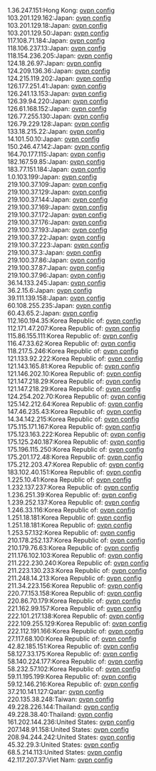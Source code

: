1.36.247.151:Hong Kong: [ovpn config](vpn/1_36_247_151.ovpn)  
103.201.129.162:Japan: [ovpn config](vpn/103_201_129_162.ovpn)  
103.201.129.18:Japan: [ovpn config](vpn/103_201_129_18.ovpn)  
103.201.129.50:Japan: [ovpn config](vpn/103_201_129_50.ovpn)  
117.108.71.184:Japan: [ovpn config](vpn/117_108_71_184.ovpn)  
118.106.237.13:Japan: [ovpn config](vpn/118_106_237_13.ovpn)  
118.154.236.205:Japan: [ovpn config](vpn/118_154_236_205.ovpn)  
124.18.26.97:Japan: [ovpn config](vpn/124_18_26_97.ovpn)  
124.209.136.36:Japan: [ovpn config](vpn/124_209_136_36.ovpn)  
124.215.119.202:Japan: [ovpn config](vpn/124_215_119_202.ovpn)  
126.177.251.41:Japan: [ovpn config](vpn/126_177_251_41.ovpn)  
126.241.13.153:Japan: [ovpn config](vpn/126_241_13_153.ovpn)  
126.39.94.220:Japan: [ovpn config](vpn/126_39_94_220.ovpn)  
126.61.168.152:Japan: [ovpn config](vpn/126_61_168_152.ovpn)  
126.77.255.130:Japan: [ovpn config](vpn/126_77_255_130.ovpn)  
126.79.229.128:Japan: [ovpn config](vpn/126_79_229_128.ovpn)  
133.18.215.22:Japan: [ovpn config](vpn/133_18_215_22.ovpn)  
14.101.50.10:Japan: [ovpn config](vpn/14_101_50_10.ovpn)  
150.246.47.142:Japan: [ovpn config](vpn/150_246_47_142.ovpn)  
164.70.177.115:Japan: [ovpn config](vpn/164_70_177_115.ovpn)  
182.167.59.85:Japan: [ovpn config](vpn/182_167_59_85.ovpn)  
183.77.151.184:Japan: [ovpn config](vpn/183_77_151_184.ovpn)  
1.0.103.199:Japan: [ovpn config](vpn/1_0_103_199.ovpn)  
219.100.37.109:Japan: [ovpn config](vpn/219_100_37_109.ovpn)  
219.100.37.129:Japan: [ovpn config](vpn/219_100_37_129.ovpn)  
219.100.37.144:Japan: [ovpn config](vpn/219_100_37_144.ovpn)  
219.100.37.169:Japan: [ovpn config](vpn/219_100_37_169.ovpn)  
219.100.37.172:Japan: [ovpn config](vpn/219_100_37_172.ovpn)  
219.100.37.176:Japan: [ovpn config](vpn/219_100_37_176.ovpn)  
219.100.37.193:Japan: [ovpn config](vpn/219_100_37_193.ovpn)  
219.100.37.22:Japan: [ovpn config](vpn/219_100_37_22.ovpn)  
219.100.37.223:Japan: [ovpn config](vpn/219_100_37_223.ovpn)  
219.100.37.3:Japan: [ovpn config](vpn/219_100_37_3.ovpn)  
219.100.37.86:Japan: [ovpn config](vpn/219_100_37_86.ovpn)  
219.100.37.87:Japan: [ovpn config](vpn/219_100_37_87.ovpn)  
219.100.37.96:Japan: [ovpn config](vpn/219_100_37_96.ovpn)  
36.14.133.245:Japan: [ovpn config](vpn/36_14_133_245.ovpn)  
36.2.15.6:Japan: [ovpn config](vpn/36_2_15_6.ovpn)  
39.111.139.158:Japan: [ovpn config](vpn/39_111_139_158.ovpn)  
60.108.255.235:Japan: [ovpn config](vpn/60_108_255_235.ovpn)  
60.43.65.2:Japan: [ovpn config](vpn/60_43_65_2.ovpn)  
112.160.194.35:Korea Republic of: [ovpn config](vpn/112_160_194_35.ovpn)  
112.171.47.207:Korea Republic of: [ovpn config](vpn/112_171_47_207.ovpn)  
115.86.155.111:Korea Republic of: [ovpn config](vpn/115_86_155_111.ovpn)  
116.47.33.62:Korea Republic of: [ovpn config](vpn/116_47_33_62.ovpn)  
118.217.5.246:Korea Republic of: [ovpn config](vpn/118_217_5_246.ovpn)  
121.133.92.222:Korea Republic of: [ovpn config](vpn/121_133_92_222.ovpn)  
121.143.165.81:Korea Republic of: [ovpn config](vpn/121_143_165_81.ovpn)  
121.146.202.10:Korea Republic of: [ovpn config](vpn/121_146_202_10.ovpn)  
121.147.218.29:Korea Republic of: [ovpn config](vpn/121_147_218_29.ovpn)  
121.147.218.29:Korea Republic of: [ovpn config](vpn/121_147_218_29.ovpn)  
124.254.202.70:Korea Republic of: [ovpn config](vpn/124_254_202_70.ovpn)  
125.142.212.64:Korea Republic of: [ovpn config](vpn/125_142_212_64.ovpn)  
147.46.235.43:Korea Republic of: [ovpn config](vpn/147_46_235_43.ovpn)  
14.34.142.215:Korea Republic of: [ovpn config](vpn/14_34_142_215.ovpn)  
175.115.171.167:Korea Republic of: [ovpn config](vpn/175_115_171_167.ovpn)  
175.123.163.222:Korea Republic of: [ovpn config](vpn/175_123_163_222.ovpn)  
175.125.240.187:Korea Republic of: [ovpn config](vpn/175_125_240_187.ovpn)  
175.196.115.250:Korea Republic of: [ovpn config](vpn/175_196_115_250.ovpn)  
175.201.172.48:Korea Republic of: [ovpn config](vpn/175_201_172_48.ovpn)  
175.212.203.47:Korea Republic of: [ovpn config](vpn/175_212_203_47.ovpn)  
183.102.40.151:Korea Republic of: [ovpn config](vpn/183_102_40_151.ovpn)  
1.225.10.41:Korea Republic of: [ovpn config](vpn/1_225_10_41.ovpn)  
1.232.137.237:Korea Republic of: [ovpn config](vpn/1_232_137_237.ovpn)  
1.236.251.39:Korea Republic of: [ovpn config](vpn/1_236_251_39.ovpn)  
1.239.252.137:Korea Republic of: [ovpn config](vpn/1_239_252_137.ovpn)  
1.246.33.116:Korea Republic of: [ovpn config](vpn/1_246_33_116.ovpn)  
1.251.18.181:Korea Republic of: [ovpn config](vpn/1_251_18_181.ovpn)  
1.251.18.181:Korea Republic of: [ovpn config](vpn/1_251_18_181.ovpn)  
1.253.57.132:Korea Republic of: [ovpn config](vpn/1_253_57_132.ovpn)  
210.178.252.137:Korea Republic of: [ovpn config](vpn/210_178_252_137.ovpn)  
210.179.76.63:Korea Republic of: [ovpn config](vpn/210_179_76_63.ovpn)  
211.176.102.103:Korea Republic of: [ovpn config](vpn/211_176_102_103.ovpn)  
211.222.230.240:Korea Republic of: [ovpn config](vpn/211_222_230_240.ovpn)  
211.223.130.233:Korea Republic of: [ovpn config](vpn/211_223_130_233.ovpn)  
211.248.14.213:Korea Republic of: [ovpn config](vpn/211_248_14_213.ovpn)  
211.34.223.156:Korea Republic of: [ovpn config](vpn/211_34_223_156.ovpn)  
220.77.153.158:Korea Republic of: [ovpn config](vpn/220_77_153_158.ovpn)  
220.86.70.179:Korea Republic of: [ovpn config](vpn/220_86_70_179.ovpn)  
221.162.99.157:Korea Republic of: [ovpn config](vpn/221_162_99_157.ovpn)  
222.101.217.138:Korea Republic of: [ovpn config](vpn/222_101_217_138.ovpn)  
222.109.255.129:Korea Republic of: [ovpn config](vpn/222_109_255_129.ovpn)  
222.112.191.166:Korea Republic of: [ovpn config](vpn/222_112_191_166.ovpn)  
27.117.68.100:Korea Republic of: [ovpn config](vpn/27_117_68_100.ovpn)  
42.82.185.151:Korea Republic of: [ovpn config](vpn/42_82_185_151.ovpn)  
58.127.33.175:Korea Republic of: [ovpn config](vpn/58_127_33_175.ovpn)  
58.140.224.177:Korea Republic of: [ovpn config](vpn/58_140_224_177.ovpn)  
58.232.57.102:Korea Republic of: [ovpn config](vpn/58_232_57_102.ovpn)  
59.11.195.199:Korea Republic of: [ovpn config](vpn/59_11_195_199.ovpn)  
59.12.146.216:Korea Republic of: [ovpn config](vpn/59_12_146_216.ovpn)  
37.210.141.127:Qatar: [ovpn config](vpn/37_210_141_127.ovpn)  
220.135.38.248:Taiwan: [ovpn config](vpn/220_135_38_248.ovpn)  
49.228.226.144:Thailand: [ovpn config](vpn/49_228_226_144.ovpn)  
49.228.38.40:Thailand: [ovpn config](vpn/49_228_38_40.ovpn)  
161.202.144.236:United States: [ovpn config](vpn/161_202_144_236.ovpn)  
207.148.91.158:United States: [ovpn config](vpn/207_148_91_158.ovpn)  
208.94.244.242:United States: [ovpn config](vpn/208_94_244_242.ovpn)  
45.32.29.3:United States: [ovpn config](vpn/45_32_29_3.ovpn)  
68.5.214.113:United States: [ovpn config](vpn/68_5_214_113.ovpn)  
42.117.207.37:Viet Nam: [ovpn config](vpn/42_117_207_37.ovpn)  
